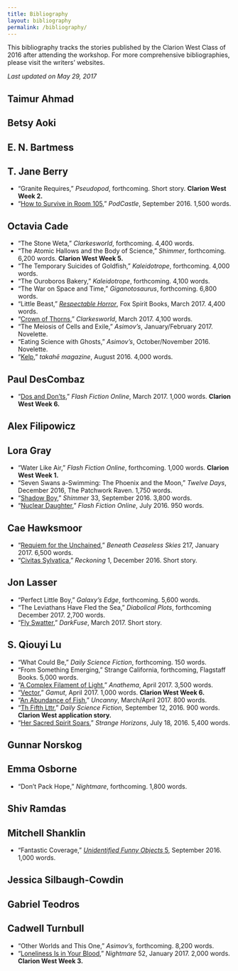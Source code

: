 ```yaml
---
title: Bibliography
layout: bibliography
permalink: /bibliography/
---
```


This bibliography tracks the stories published by the Clarion West Class of 2016 after attending the workshop. For more comprehensive bibliographies, please visit the writers’ websites.

*Last updated on May 29, 2017*

## Taimur Ahmad

## Betsy Aoki

## E. N. Bartmess

## T. Jane Berry

* “Granite Requires,” *Pseudopod*, forthcoming. Short story. **Clarion West Week 2.**
* “[How to Survive in Room 105](http://podcastle.org/2016/09/09/podcastle-miniature-90-how-to-survive-in-room-105/),” *PodCastle*, September 2016. 1,500 words.

## Octavia Cade

* “The Stone Weta,” *Clarkesworld*, forthcoming. 4,400 words.
* “The Atomic Hallows and the Body of Science,” *Shimmer*, forthcoming. 6,200 words. **Clarion West Week 5.**
* “The Temporary Suicides of Goldfish,” *Kaleidotrope*, forthcoming. 4,000 words.
* “The Ouroboros Bakery,” *Kaleidotrope*, forthcoming. 4,100 words.
* “The War on Space and Time,” *Giganotosaurus*, forthcoming. 6,800 words.
* “Little Beast,” [*Respectable Horror*](http://www.foxspirit.co.uk/out-now-respectable-horror/), Fox Spirit Books, March 2017. 4,400 words.
* “[Crown of Thorns](http://clarkesworldmagazine.com/cade_03_17/),” *Clarkesworld*, March 2017. 4,100 words.
* “The Meiosis of Cells and Exile,” *Asimov’s*, January/February 2017. Novelette.
* “Eating Science with Ghosts,” *Asimov’s*, October/November 2016. Novelette.
* “[Kelp](http://www.takahe.org.nz/t87/olivia-cade/),” *takahē magazine*, August 2016. 4,000 words.

## Paul DesCombaz

* “[Dos and Don’ts](http://flashfictiononline.com/main/article/dos-and-donts/),” *Flash Fiction Online*, March 2017. 1,000 words. **Clarion West Week 6.**

## Alex Filipowicz 

## Lora Gray

* “Water Like Air,” *Flash Fiction Online*, forthcoming. 1,000 words. **Clarion West Week 1.**
* “Seven Swans a-Swimming: The Phoenix and the Moon,” *Twelve Days*, December 2016, The Patchwork Raven. 1,750 words.
* “[Shadow Boy](https://www.shimmerzine.com/shadow-boy/),” *Shimmer* 33, September 2016. 3,800 words.
* “[Nuclear Daughter](http://flashfictiononline.com/main/article/nuclear-daughter/),” *Flash Fiction Online*, July 2016. 950 words.

## Cae Hawksmoor

* “[Requiem for the Unchained](http://www.beneath-ceaseless-skies.com/stories/requiem-for-the-unchained/),” *Beneath Ceaseless Skies* 217, January 2017. 6,500 words.
* “[Civitas Sylvatica](http://reckoning.press/civitas-sylvatica/),” *Reckoning* 1, December 2016. Short story.

## Jon Lasser

* “Perfect Little Boy,” *Galaxy’s Edge*, forthcoming. 5,600 words.
* “The Leviathans Have Fled the Sea,” *Diabolical Plots*, forthcoming December 2017. 2,700 words.
* “[Fly Swatter](https://www.darkfusemagazine.com/2017/03/fly-swatter/),” *DarkFuse*, March 2017. Short story.

## S. Qiouyi Lu

* “What Could Be,” *Daily Science Fiction*, forthcoming. 150 words.
* “From Something Emerging,” Strange California, forthcoming, Flagstaff Books. 5,000 words.
* “[A Complex Filament of Light](http://www.anathemamag.com/a-complex-filament-of-light),” *Anathema*, April 2017. 3,500 words.
* “[Vector](http://gamut.online/node/158),” *Gamut*, April 2017. 1,000 words. **Clarion West Week 6.**
* “[An Abundance of Fish](http://uncannymagazine.com/article/an-abundance-of-fish/),” *Uncanny*, March/April 2017. 800 words.
* “[Th Fifth Lttr](http://dailysciencefiction.com/hither-and-yon/magic-realism/s-qiouyi-lu/th-fifth-lttr),” *Daily Science Fiction*, September 12, 2016. 900 words. **Clarion West application story.**
* “[Her Sacred Spirit Soars](http://strangehorizons.com/fiction/her-sacred-spirit-soars/),” *Strange Horizons*, July 18, 2016. 5,400 words.

## Gunnar Norskog

## Emma Osborne

* “Don’t Pack Hope,” *Nightmare*, forthcoming. 1,800 words.

## Shiv Ramdas

## Mitchell Shanklin

* “Fantastic Coverage,” [*Unidentified Funny Objects* 5](https://smile.amazon.com/Unidentified-Funny-Objects-Alex-Shvartsman/dp/0988432897/), September 2016. 1,000 words.

## Jessica Silbaugh-Cowdin

## Gabriel Teodros

## Cadwell Turnbull

* “Other Worlds and This One,” *Asimov’s*, forthcoming. 8,200 words.
* “[Loneliness Is in Your Blood](http://www.nightmare-magazine.com/fiction/loneliness-is-in-your-blood/),” *Nightmare* 52, January 2017. 2,000 words. **Clarion West Week 3.**